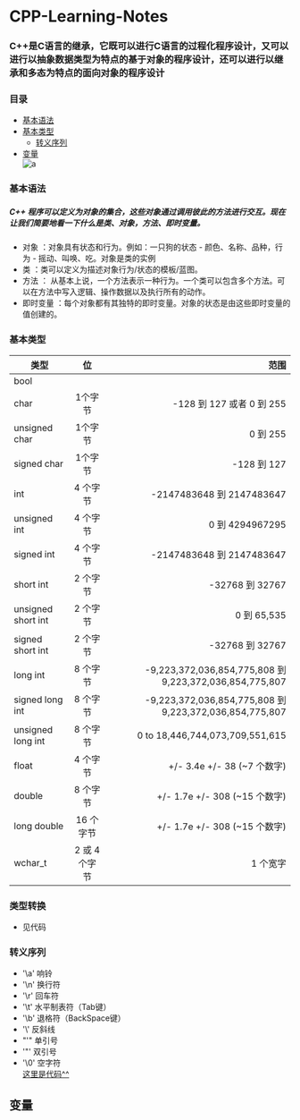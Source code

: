 # CPP-Learning-Notes
### C++是C语言的继承，它既可以进行C语言的过程化程序设计，又可以进行以抽象数据类型为特点的基于对象的程序设计，还可以进行以继承和多态为特点的面向对象的程序设计
### 目录
   - [基本语法](https://github.com/Kyle-fang/CPP-Learning-Notes/blob/master/README.md#%E5%9F%BA%E6%9C%AC%E8%AF%AD%E6%B3%95)
   - [基本类型](https://github.com/Kyle-fang/CPP-Learning-Notes/blob/master/README.md#%E5%9F%BA%E6%9C%AC%E7%B1%BB%E5%9E%8B)
      - [转义序列](https://github.com/Kyle-fang/CPP-Learning-Notes/blob/master/README.md#%E8%BD%AC%E4%B9%89%E5%BA%8F%E5%88%97)
   - [变量](https://github.com/Kyle-fang/CPP-Learning-Notes/blob/master/README.md#%E5%8F%98%E9%87%8F)<br/>
![a](https://gss3.bdstatic.com/7Po3dSag_xI4khGkpoWK1HF6hhy/baike/s%3D220/sign=ac919fcefa1fbe09185ec4165b610c30/0df431adcbef76099c6c392726dda3cc7cd99e27.jpg)
### 基本语法
   ##### C++ 程序可以定义为对象的集合，这些对象通过调用彼此的方法进行交互。现在让我们简要地看一下什么是类、对象，方法、即时变量。  
   - 对象 ：对象具有状态和行为。例如：一只狗的状态 - 颜色、名称、品种，行为 - 摇动、叫唤、吃。对象是类的实例
   - 类 ：类可以定义为描述对象行为/状态的模板/蓝图。
   - 方法 ： 从基本上说，一个方法表示一种行为。一个类可以包含多个方法。可以在方法中写入逻辑、操作数据以及执行所有的动作。
   - 即时变量 ：每个对象都有其独特的即时变量。对象的状态是由这些即时变量的值创建的。
### 基本类型
类型|位|范围
---|:--:|---:
bool|
char|1个字节|-128 到 127 或者 0 到 255
unsigned char	| 1个字节 | 0 到 255
signed char	| 1个字节 | -128 到 127
int	| 4 个字节 |	-2147483648 到 2147483647
unsigned int | 4 个字节	| 0 到 4294967295
signed int	| 4 个字节	| -2147483648 到 2147483647
short int	| 2 个字节	| -32768 到 32767
unsigned short int	| 2 个字节	| 0 到 65,535
signed short int	| 2 个字节	| -32768 到 32767
long int	| 8 个字节	| -9,223,372,036,854,775,808 到 9,223,372,036,854,775,807
signed long int	| 8 个字节	| -9,223,372,036,854,775,808 到 9,223,372,036,854,775,807
unsigned long int	| 8 个字节	| 0 to 18,446,744,073,709,551,615
float	| 4 个字节	| +/- 3.4e +/- 38 (~7 个数字)
double	| 8 个字节	| +/- 1.7e +/- 308 (~15 个数字)
long double	| 16 个字节	| +/- 1.7e +/- 308 (~15 个数字)
wchar_t	| 2 或 4 个字节	| 1 个宽字
### 类型转换
   - 见代码
### 转义序列
   - '\a'   响铃<br/>
   - '\n'   换行符<br/>
   - '\r'   回车符<br/>
   - '\t'    水平制表符（Tab键）<br/>
   - '\b'   退格符（BackSpace键）<br/>    
   - '\\'   反斜线<br/>
   - "\'"   单引号<br/>
   - '\"'   双引号<br/>
   - '\0'   空字符<br/>
[这里是代码^^](https://github.com/Kyle-fang/CPP-Learning-Notes/blob/master/main.cpp)
## 变量
